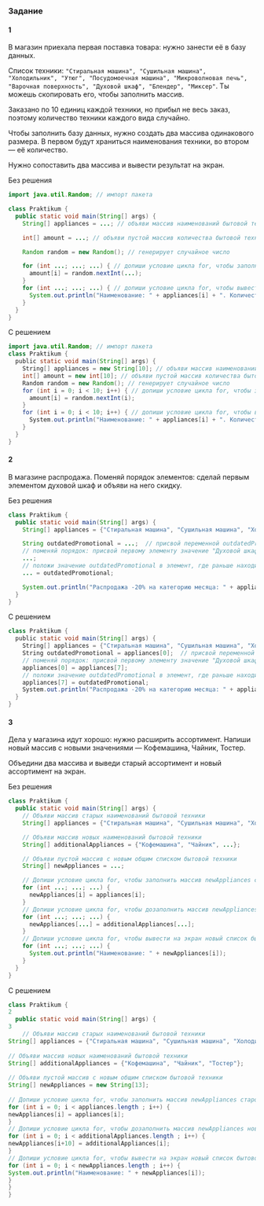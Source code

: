 ### Задание 
#### 1
В магазин приехала первая поставка товара: нужно занести её в базу данных.

Список техники: `"Стиральная машина", "Сушильная машина", "Холодильник", "Утюг", "Посудомоечная машина", "Микроволновая печь", "Варочная поверхность", "Духовой шкаф", "Блендер", "Миксер"`. Ты можешь скопировать его, чтобы заполнить массив.

Заказано по 10 единиц каждой техники, но прибыл не весь заказ, поэтому количество техники каждого вида случайно.

Чтобы заполнить базу данных, нужно создать два массива одинакового размера. В первом будут храниться наименования техники, во втором — её количество.

Нужно сопоставить два массива и вывести результат на экран.

Без решения
```Java
import java.util.Random; // импорт пакета

class Praktikum {
  public static void main(String[] args) {
    String[] appliances = ...; // объяви массив наименований бытовой техники

	int[] amount = ...; // объяви пустой массив количества бытовой техники

    Random random = new Random(); // генерирует случайное число

    for (int ...; ...; ...) { // допиши условие цикла for, чтобы заполнить массив случайными значениями
      amount[i] = random.nextInt(...);
    }
    for (int ...; ...; ...) { // допиши условие цикла for, чтобы вывести на экран наименование и количество техники
      System.out.println("Наименование: " + appliances[i] + ". Количество: " + amount[i]);
    }
  }
}
```

С решением
```Java
import java.util.Random; // импорт пакета
class Praktikum {
  public static void main(String[] args) {
    String[] appliances = new String[10]; // объяви массив наименований бытовой техники
    int[] amount = new int[10]; // объяви пустой массив количества бытовой техники
    Random random = new Random(); // генерирует случайное число
    for (int i = 0; i < 10; i++) { // допиши условие цикла for, чтобы заполнить массив случайными значениями
      amount[i] = random.nextInt(i);
    }
    for (int i = 0; i < 10; i++) { // допиши условие цикла for, чтобы вывести на экран наименование и количество техники
      System.out.println("Наименование: " + appliances[i] + ". Количество: " + amount[i]);
    }
  }
}
```
#### 2
В магазине распродажа. Поменяй порядок элементов: сделай первым элементом духовой шкаф и объяви на него скидку.

Без решения
```Java
class Praktikum {
  public static void main(String[] args) {
    String[] appliances = {"Стиральная машина", "Сушильная машина", "Холодильник", "Утюг", "Посудомоечная машина", "Микроволновая печь", "Варочная поверхность", "Духовой шкаф", "Блендер", "Миксер"};

    String outdatedPromotional = ...;  // присвой переменной outdatedPromotional значение первого элемента
    // поменяй порядок: присвой первому элементу значение "Духовой шкаф", используя элемент массива с этим наименованием
    ...;
    // положи значение outdatedPromotional в элемент, где раньше находился "Духовой шкаф"        
    ... = outdatedPromotional; 

    System.out.println("Распродажа -20% на категорию месяца: " + appliances[0]);
  }
}
```

С решением
```Java
class Praktikum {
  public static void main(String[] args) {
    String[] appliances = {"Стиральная машина", "Сушильная машина", "Холодильник", "Утюг", "Посудомоечная машина", "Микроволновая печь", "Варочная поверхность", "Духовой шкаф", "Блендер", "Миксер"};
    String outdatedPromotional = appliances[0];  // присвой переменной outdatedPromotional значение первого элемента
    // поменяй порядок: присвой первому элементу значение "Духовой шкаф", используя элемент массива с этим наименованием
    appliances[0] = appliances[7];
    // положи значение outdatedPromotional в элемент, где раньше находился "Духовой шкаф"        
    appliances[7] = outdatedPromotional; 
    System.out.println("Распродажа -20% на категорию месяца: " + appliances[0]);
  }
}
```
#### 3
Дела у магазина идут хорошо: нужно расширить ассортимент. Напиши новый массив с новыми значениями — Кофемашина, Чайник, Тостер.

Объедини два массива и выведи старый ассортимент и новый ассортимент на экран.

Без решения
```Java
class Praktikum {
  public static void main(String[] args) {
    // Объяви массив старых наименований бытовой техники
    String[] appliances = {"Стиральная машина", "Сушильная машина", "Холодильник", "Утюг", "Посудомоечная машина", "Микроволновая печь", "Варочная поверхность", "Духовой шкаф", "Блендер", "Миксер"};

    // Объяви массив новых наименований бытовой техники
    String[] additionalAppliances = {"Кофемашина", "Чайник", ...};

    // Объяви пустой массив с новым общим списком бытовой техники
	String[] newAppliances = ...;

    // Допиши условие цикла for, чтобы заполнить массив newAppliances старой техникой
    for (int ...; ...; ...) {
      newAppliances[i] = appliances[i];
    }
    // Допиши условие цикла for, чтобы дозаполнить массив newAppliances новой техникой
    for (int ...; ...; ...) {
      newAppliances[...] = additionalAppliances[...];
    }
    // Допиши условие цикла for, чтобы вывести на экран новый список бытовой техники
    for (int ...; ...; ...) {
      System.out.println("Наименование: " + newAppliances[i]);
    }
  }
}
```

С решением
```Java
class Praktikum {
2
  public static void main(String[] args) {
3
    // Объяви массив старых наименований бытовой техники
String[] appliances = {"Стиральная машина", "Сушильная машина", "Холодильник", "Утюг", "Посудомоечная машина", "Микроволновая печь", "Варочная поверхность", "Духовой шкаф", "Блендер", "Миксер"};
​
// Объяви массив новых наименований бытовой техники
String[] additionalAppliances = {"Кофемашина", "Чайник", "Тостер"};
​
// Объяви пустой массив с новым общим списком бытовой техники
String[] newAppliances = new String[13];
​
// Допиши условие цикла for, чтобы заполнить массив newAppliances старой техникой
for (int i = 0; i < appliances.length ; i++) {
newAppliances[i] = appliances[i];
}
// Допиши условие цикла for, чтобы дозаполнить массив newAppliances новой техникой
for (int i = 0; i < additionalAppliances.length ; i++) {
newAppliances[i+10] = additionalAppliances[i];
}
// Допиши условие цикла for, чтобы вывести на экран новый список бытовой техники
for (int i = 0; i < newAppliances.length ; i++) {
System.out.println("Наименование: " + newAppliances[i]);
}
}
}
```
